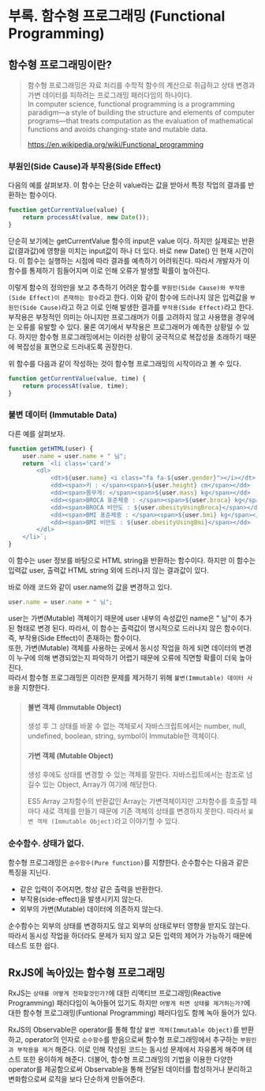 # 부록. 함수형 프로그래밍 (Functional Programming)

## 함수형 프로그래밍이란?

> 함수형 프로그래밍은 자료 처리를 수학적 함수의 계산으로 취급하고 상태 변경과 가변 데이터를 피하려는 프로그래밍 패러다임의 하나이다.   
In computer science, functional programming is a programming paradigm—a style of building the structure and elements of computer programs—that treats computation as the evaluation of mathematical functions and avoids changing-state and mutable data. 
>
> https://en.wikipedia.org/wiki/Functional_programming

### 부원인(Side Cause)과 부작용(Side Effect)

다음의 예를 살펴보자.
이 함수는 단순히 value라는 값을 받아서 특정 작업의 결과를 반환하는 함수이다.

```js
function getCurrentValue(value) {
    return processAt(value, new Date());
}
```
단순히 보기에는 getCurrentValue 함수의 input은 value 이다. 하지만 실제로는 반환값(결과값)에 영향을 미치는 input값이 하나 더 있다. 바로 new Date() 인 현재 시간이다.
이 함수는 실행하는 시점에 따라 결과를 예측하기 어려워진다. 따라서 개발자가 이 함수를 통제하기 힘들어지며 이로 인해 오류가 발생할 확률이 높아진다.

이렇게 함수의 정의만을 보고 추측하기 어려운 함수를 `부원인(Side Cause)와 부작용(Side Effect)이 존재하는 함수`라고 한다. 
이와 같이 함수에 드러나지 않은 입력값을 `부원인(Side Cause)`라고 하고 이로 인해 발생한 결과를 `부작용(Side Effect)`라고 한다. 부작용은 부정적인 의미는 아니지만 프로그래머가 이를 고려하지 않고 사용했을 경우에는 오류를 유발할 수 있다.
물론 여기에서 부작용은 프로그래머가 예측한 상황일 수 있다. 하지만 함수형 프로그래밍에서는 이러한 상황이 궁극적으로 복잡성을 초래하기 때문에 복잡성을 표면으로 드러내도록 권장한다.

위 함수를 다음과 같이 작성하는 것이 함수형 프로그래밍의 시작이라고 볼 수 있다.
```js
function getCurrentValue(value, time) {
    return processAt(value, time);
}
```

### 불변 데이터 (Immutable Data)
다른 예를 살펴보자.

```js
function getHTML(user) {
    user.name = user.name + " 님";
    return `<li class='card'>
		<dl>
			<dt>${user.name} <i class="fa fa-${user.gender}"></i></dt>
			<dd><span>키 : </span><span>${user.height} cm</span></dd>
			<dd><span>몸무게: </span><span>${user.mass} kg</span></dd>
			<dd><span>BROCA 표준체중 : </span><span>${user.broca} kg</span></dd>
			<dd><span>BROCA 비만도 : ${user.obesityUsingBroca}</span></dd>
			<dd><span>BMI 표준체중 : </span><span>${user.bmi} kg</span></dd>
			<dd><span>BMI 비만도 : ${user.obesityUsingBmi}</span></dd>
		</dl>
	</li>`;
}
```
이 함수는 user 정보를 바탕으로 HTML string을 반환하는 함수이다. 하지만 이 함수는 입력값 user, 출력값 HTML string 외에 드러나지 않는 결과값이 있다.

바로 아래 코드와 같이 user.name의 값을 변경하고 있다.
```js
user.name = user.name + " 님";
```
user는 가변(Mutable) 객체이기 때문에 user 내부의 속성값인 name은 " 님"이 추가된 형태로 변경 된다. 따라서, 이 함수는 출력값이 명시적으로 드러나지 않은 함수이다. 즉, 부작용(Side Effect)이 존재하는 함수이다.  
또한, 가변(Mutable) 객체를 사용하는 곳에서 동시성 작업을 하게 되면 데이터의 변경이 누구에 의해 변경되었는지 파악하기 어렵기 때문에 오류에 직면할 확률이 더욱 높아진다.  
따라서 함수형 프로그래밍은 이러한 문제를 제거하기 위해 `불변(Immutable) 데이터 사용`을 지향한다.

> #### 불변 객체 (Immutable Object)
> 생성 후 그 상태를 바꿀 수 없는 객체로서 자바스크립트에서는 number, null, undefined, boolean, string, symbol이 Immutable한 객체이다.
> #### 가변 객체 (Mutable Object)
> 생성 후에도 상태를 변경할 수 있는 객체를 말한다. 자바스립트에서는 참조로 넘길수 있는 Object, Array가 여기에 해당한다.
> 
> ES5 Array 고차함수의 반환값인 Array는 가변객체이지만 고차함수를 호출할 때마다 새로 객체를 만들기 때문에 기존 객체의 상태를 변경하지 못한다. 따라서 `불변 객체 (Immutable Object)`라고 이야기할 수 있다.

### 순수함수. 상태가 없다.
함수형 프로그래밍은 `순수함수(Pure function)`를 지향한다. 순수함수는 다음과 같은 특징을 지닌다.
- 같은 입력이 주어지면, 항상 같은 출력을 반환한다.
- 부작용(side-effect)을 발생시키지 않는다.
- 외부의 가변(Mutable) 데이터에 의존하지 않는다.

순수함수는 외부의 상태를 변경하지도 않고 외부의 상태로부터 영향을 받지도 않는다.
따라서 동시성 작업을 하더라도 문제가 되지 않고 모든 입력의 제어가 가능하기 때문에 테스트 또한 쉽다.

## RxJS에 녹아있는 함수형 프로그래밍
RxJS는 `상태를 어떻게 전파할것인가?`에 대한 리액티브 프로그래밍(Reactive Programming) 패러다임이 녹아들어 있기도 하지만 `어떻게 하면 상태를 제거하는가?`에 대한 함수형 프로그래밍(Funtional Programming) 패러다임도 함께 녹아 들어가 있다.

RxJS의 Observable은 operator를 통해 항상 `불변 객체(Immutable Object)`를 반환하고, operator의 인자로 `순수함수`를 받음으로써 함수형 프로그래밍에서 추구하는 `부원인과 부작용을 제거` 해준다. 이로 인해 작성된 코드는 동시성 문제에서 자유롭게 해주며 테스트 또한 용이하게 해준다.
더불어, 함수형 프로그래밍의 기법을 이용한 다양한 operator를 제공함으로써 Observable을 통해 전달된 데이터를 합성하거나 분리하고 변화함으로써 로직을 보다 단순하게 만들어준다.